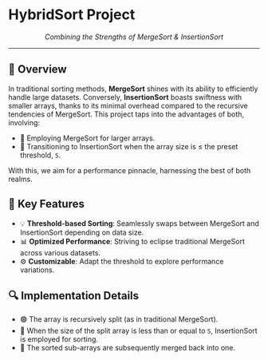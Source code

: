 # HybridSort Project

<div align="center"><i>Combining the Strengths of MergeSort & InsertionSort</i></div>

---

## 📌 Overview

In traditional sorting methods, **MergeSort** shines with its ability to efficiently handle large datasets. Conversely, **InsertionSort** boasts swiftness with smaller arrays, thanks to its minimal overhead compared to the recursive tendencies of MergeSort. This project taps into the advantages of both, involving:

- 🚀 Employing MergeSort for larger arrays.
- 🔀 Transitioning to InsertionSort when the array size is ≤ the preset threshold, <code>S</code>.

With this, we aim for a performance pinnacle, harnessing the best of both realms.

## 🌟 Key Features

- 💡 **Threshold-based Sorting**: Seamlessly swaps between MergeSort and InsertionSort depending on data size.
- 📊 **Optimized Performance**: Striving to eclipse traditional MergeSort across various datasets.
- ⚙️ **Customizable**: Adapt the threshold to explore performance variations.

## 🔍 Implementation Details

- 🟢 The array is recursively split (as in traditional MergeSort).
- 🔴 When the size of the split array is less than or equal to <code>S</code>, InsertionSort is employed for sorting.
- 🔵 The sorted sub-arrays are subsequently merged back into one.
